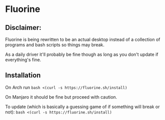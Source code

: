 # Fluorine
## Disclaimer:
Fluorine is being rewritten to be an actual desktop instead of a collection of programs and bash scripts so things may break.

As a daily driver it'll probably be fine though as long as you don't update if everything's fine.

## Installation

On Arch run `bash <(curl -s https://fluorine.sh/install)`

On Manjaro it should be fine but proceed with caution.

To update (which is basically a guessing game of if something will break or not): `bash <(curl -s https://fluorine.sh/install)`